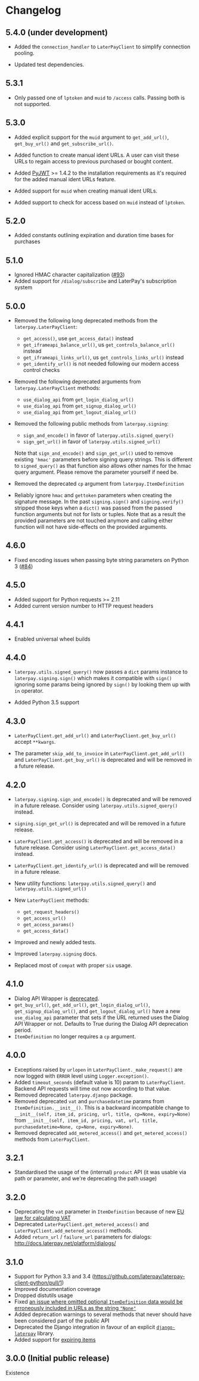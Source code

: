 # Changelog

## 5.4.0 (under development)

* Added the `connection_handler` to `LaterPayClient` to simplify connection
  pooling.

* Updated test dependencies.

## 5.3.1

* Only passed one of `lptoken` and `muid` to `/access` calls. Passing both is
  not supported.

## 5.3.0

* Added explicit support for the `muid` argument to `get_add_url()`,
  `get_buy_url()` and `get_subscribe_url()`.

* Added function to create manual ident URLs. A user can visit these URLs to
  regain access to previous purchased or bought content.

* Added [PyJWT](https://pyjwt.readthedocs.io/en/latest/) >= 1.4.2 to the
  installation requirements as it's required for the added manual ident URLs
  feature.

* Added support for `muid` when creating manual ident URLs.

* Added support to check for access based on `muid` instead of `lptoken`.

## 5.2.0

* Added constants outlining expiration and duration time bases for purchases

## 5.1.0

* Ignored HMAC character capitalization
  ([#93](https://github.com/laterpay/laterpay-client-python/issues/93))
* Added support for ``/dialog/subscribe`` and LaterPay's subscription system

## 5.0.0

* Removed the following long deprecated methods from the
  `laterpay.LaterPayClient`:

  * `get_access()`, use `get_access_data()` instead
  * `get_iframeapi_balance_url()`, us `get_controls_balance_url()` instead
  * `get_iframeapi_links_url()`, us `get_controls_links_url()` instead
  * `get_identify_url()` is not needed following our modern access control
    checks

* Removed the following deprecated arguments from `laterpay.LaterPayClient`
  methods:

  * `use_dialog_api` from `get_login_dialog_url()`
  * `use_dialog_api` from `get_signup_dialog_url()`
  * `use_dialog_api` from `get_logout_dialog_url()`

* Removed the following public methods from `laterpay.signing`:

  * `sign_and_encode()` in favor of `laterpay.utils.signed_query()`
  * `sign_get_url()` in favor of `laterpay.utils.signed_url()`

  Note that `sign_and_encode()` and `sign_get_url()` used to remove existing
  `'hmac'` parameters before signing query strings. This is different to
  `signed_query()` as that function also allows other names for the hmac query
  argument. Please remove the parameter yourself if need be.

* Removed the deprecated `cp` argument from `laterpay.ItemDefinition`

* Reliably ignore `hmac` and `gettoken` parameters when creating the signature
  message. In the past `signing.sign()` and `signing.verify()` stripped those
  keys when a `dict()` was passed from the passed function arguments but not
  for lists or tuples. Note that as a result the provided parameters are not
  touched anymore and calling either function will not have side-effects on
  the provided arguments.


## 4.6.0

* Fixed encoding issues when passing byte string parameters on Python 3
  ([#84](https://github.com/laterpay/laterpay-client-python/issues/84))


## 4.5.0

* Added support for Python requests >= 2.11
* Added current version number to HTTP request headers


## 4.4.1

* Enabled universal wheel builds


## 4.4.0

* `laterpay.utils.signed_query()` now passes a `dict` params instance to
  `laterpay.signing.sign()` which makes it compatible with `sign()` ignoring
  some params being ignored by `sign()` by looking them up with `in` operator.

* Added Python 3.5 support


## 4.3.0

* `LaterPayClient.get_add_url()` and `LaterPayClient.get_buy_url()` accept
  `**kwargs`.

* The parameter `skip_add_to_invoice` in `LaterPayClient.get_add_url()` and 
  `LaterPayClient.get_buy_url()` is deprecated and will be removed in a future
  release.


## 4.2.0

* `laterpay.signing.sign_and_encode()` is deprecated and will be removed in a
  future release. Consider using `laterpay.utils.signed_query()` instead.
* `signing.sign_get_url()` is deprecated and will be removed in a future
  release.
* `LaterPayClient.get_access()` is deprecated and will be removed in a future
  release. Consider using `LaterPayClient.get_access_data()` instead.
* `LaterPayClient.get_identify_url()` is deprecated and will be removed in a future
  release.
* New utility functions: `laterpay.utils.signed_query()` and
  `laterpay.utils.signed_url()`
* New `LaterPayClient` methods:

    * `get_request_headers()`
    * `get_access_url()`
    * `get_access_params()`
    * `get_access_data()`

* Improved and newly added tests.
* Improved `laterpay.signing` docs.
* Replaced most of `compat` with proper `six` usage.


## 4.1.0

* Dialog API Wrapper is [deprecated](http://docs.laterpay.net/platform/dialogs/third_party_cookies/).
* `get_buy_url()`, `get_add_url()`, `get_login_dialog_url()`, `get_signup_dialog_url()`, and `get_logout_dialog_url()` have a new `use_dialog_api` parameter that sets if the URL returned uses the Dialog API Wrapper or not. Defaults to True during the Dialog API deprecation period.
* `ItemDefinition` no longer requires a `cp` argument.


## 4.0.0

* Exceptions raised by `urlopen` in `LaterPayClient._make_request()` are now logged with `ERROR` level using `Logger.exception()`.
* Added `timeout_seconds` (default value is 10) param to `LaterPayClient`. Backend API requests will time out now according to that value.
* Removed deprecated `laterpay.django` package.
* Removed deprecated `vat` and `purchasedatetime` params from `ItemDefinition.__init__()`. This is a backward incompatible change to `__init__(self, item_id, pricing, url, title, cp=None, expiry=None)` from `__init__(self, item_id, pricing, vat, url, title, purchasedatetime=None, cp=None, expiry=None)`.
* Removed deprecated `add_metered_access()` and `get_metered_access()` methods from `LaterPayClient`.


## 3.2.1

* Standardised the usage of the (internal) `product` API (it was usable via path or parameter, and we're deprecating the path usage)

## 3.2.0

* Deprecating the `vat` parameter in `ItemDefinition` because of new [EU law for calculating VAT](http://eur-lex.europa.eu/legal-content/EN/TXT/PDF/?uri=CELEX:32006L0112&from=DE)
* Deprecated `LaterPayClient.get_metered_access()` and `LaterPayClient.add_metered_access()` methods.
* Added `return_url` / `failure_url` parameters for dialogs: http://docs.laterpay.net/platform/dialogs/

## 3.1.0

* Support for Python 3.3 and 3.4 (https://github.com/laterpay/laterpay-client-python/pull/1)
* Improved documentation coverage
* Dropped distutils usage
* Fixed [an issue where omitted optional `ItemDefinition` data would be erroneously included in URLs as the string `"None"`](https://github.com/laterpay/laterpay-client-python/pull/19)
* Added deprecation warnings to several methods that never should have been considered part of the public API
* Deprecated the Django integration in favour of an explicit [`django-laterpay`](https://github.com/laterpay/django-laterpay) library.
* Added support for [expiring items](hhttp://docs.laterpay.net/platform/dialogs/)

## 3.0.0 (Initial public release)

Existence
